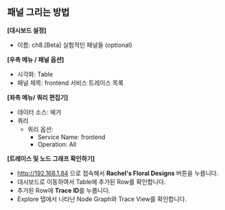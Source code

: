 ## 패널 그리는 방법

**[대시보드 설정]**
* 이름: ch8.[Beta] 실험적인 패널들 (optional)

**[우측 메뉴 / 패널 옵션]**
* 시각화: Table
* 패널 제목: frontend 서비스 트레이스 목록

**[좌측 메뉴/ 쿼리 편집기]**
* 데이터 소스: 예거
* 쿼리 
  - 쿼리 옵션:
    - Service Name: frontend
    - Operation: All

**[트레이스 및 노드 그래프 확인하기]** 
* http://192.168.1.84 으로 접속해서 **Rachel's Floral Designs** 버튼을 누릅니다.
* 대시보드로 이동하여서 Table에 추가된 Row를 확인합니다.
* 추가된 Row에 **Trace ID**를 누릅니다.
* Explore 탭에서 나타난 Node Graph와 Trace View를 확인합니다.
